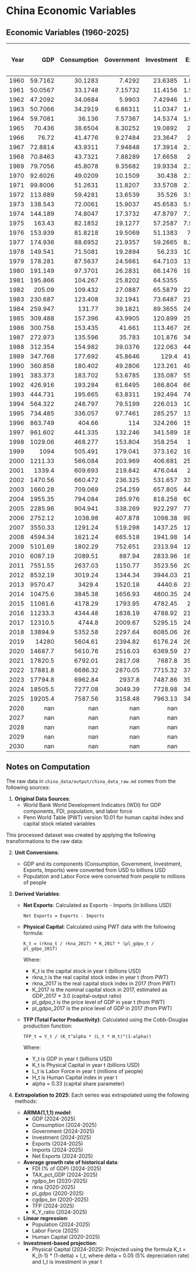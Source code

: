 # China Economic Variables

## Economic Variables (1960-2025)

|   Year |        GDP |   Consumption |   Government |   Investment |    Exports |    Imports |   Net Exports |   Population |   Labor Force |   Physical Capital |      TFP |   FDI (% of GDP) |   Tax Revenue (% of GDP) |   Human Capital |
|-------:|-----------:|--------------:|-------------:|-------------:|-----------:|-----------:|--------------:|-------------:|--------------:|-------------------:|---------:|-----------------:|-------------------------:|----------------:|
|   1960 |    59.7162 |       30.1283 |      7.4292  |     23.6385  |    1.88306 |    1.89059 |     -0.00753  |      667.07  |       nan     |              84.37 | nan      |         nan      |                 nan      |          1.23   |
|   1961 |    50.0567 |       33.1748 |      7.15732 |     11.4156  |    1.50561 |    1.40809 |      0.09752  |      660.33  |       nan     |              84.37 | nan      |         nan      |                 nan      |          1.25   |
|   1962 |    47.2092 |       34.0684 |      5.9903  |      7.42946 |    1.50537 |    1.12772 |      0.37765  |      665.77  |       nan     |              75    | nan      |         nan      |                 nan      |          1.28   |
|   1963 |    50.7066 |       34.2919 |      6.86311 |     11.0347  |    1.66635 |    1.21067 |      0.45568  |      682.335 |       nan     |              65.62 | nan      |         nan      |                 nan      |          1.3    |
|   1964 |    59.7081 |       36.136  |      7.57367 |     14.5374  |    1.93886 |    1.4811  |      0.45776  |      698.355 |       nan     |              75    | nan      |         nan      |                 nan      |          1.32   |
|   1965 |    70.436  |       38.6504 |      8.30252 |     19.0892  |    2.2466  |    1.91642 |      0.33018  |      715.185 |       nan     |              75    | nan      |         nan      |                 nan      |          1.35   |
|   1966 |    76.72   |       41.4776 |      9.27484 |     23.3647  |    2.3706  |    2.1853  |      0.1853   |      735.4   |       nan     |              84.37 | nan      |         nan      |                 nan      |          1.37   |
|   1967 |    72.8814 |       43.9311 |      7.94848 |     17.3914  |    2.15588 |    1.91986 |      0.23602  |      754.55  |       nan     |              75    | nan      |         nan      |                 nan      |          1.39   |
|   1968 |    70.8463 |       43.7321 |      7.88289 |     17.6658  |    2.1147  |    1.84522 |      0.26948  |      774.51  |       nan     |              75    | nan      |         nan      |                 nan      |          1.41   |
|   1969 |    79.7056 |       45.8078 |      9.35682 |     19.9334  |    2.21439 |    1.73119 |      0.4832   |      796.025 |       nan     |              75    | nan      |         nan      |                 nan      |          1.43   |
|   1970 |    92.6026 |       49.0209 |     10.1509  |     30.438   |    2.27422 |    2.20156 |      0.07266  |      818.315 |       nan     |              75    | nan      |         nan      |                 nan      |          1.45   |
|   1971 |    99.8006 |       51.2631 |     11.8207  |     33.5708  |    2.71042 |    2.23313 |      0.477289 |      841.105 |       nan     |              75    | nan      |         nan      |                 nan      |          1.48   |
|   1972 |   113.689  |       59.4281 |     13.6539  |     35.526   |    3.53721 |    2.91645 |      0.62076  |      862.03  |       nan     |              93.75 | nan      |         nan      |                 nan      |          1.51   |
|   1973 |   138.543  |       72.0061 |     15.9037  |     45.6583  |    5.95928 |    5.25779 |      0.701488 |      881.94  |       nan     |             103.12 | nan      |         nan      |                 nan      |          1.53   |
|   1974 |   144.189  |       74.8047 |     17.3732  |     47.8797  |    7.21307 |    7.7162  |     -0.503131 |      900.35  |       nan     |             103.12 | nan      |         nan      |                 nan      |          1.56   |
|   1975 |   163.43   |       82.1852 |     19.1277  |     57.2587  |    7.97457 |    8.35505 |     -0.38048  |      916.395 |       nan     |             112.5  | nan      |         nan      |                 nan      |          1.59   |
|   1976 |   153.939  |       81.8218 |     19.5069  |     51.1383  |    7.4406  |    7.34981 |      0.090791 |      930.685 |       nan     |             225    | nan      |         nan      |                 nan      |          1.62   |
|   1977 |   174.936  |       88.6952 |     21.9357  |     59.2665  |    8.27107 |    8.0604  |      0.210672 |      943.455 |       nan     |             225    | nan      |         nan      |                 nan      |          1.65   |
|   1978 |   149.541  |       71.5081 |     19.2894  |     56.233   |   10.8011  |   12.2617  |     -1.46056  |      956.165 |       nan     |             262.5  | nan      |         nan      |                 nan      |          1.68   |
|   1979 |   178.281  |       87.5637 |     24.5661  |     64.7103  |   13.9626  |   15.5353  |     -1.57264  |      969.005 |       nan     |             299.99 | nan      |           0      |                 nan      |          1.71   |
|   1980 |   191.149  |       97.3701 |     26.2831  |     66.1476  |   19.4057  |   21.8427  |     -2.43699  |      981.235 |       nan     |             337.49 | nan      |           0.03   |                 nan      |          1.74   |
|   1981 |   195.866  |      104.267  |     25.8202  |     64.5355  |   24.37    |   22.2198  |      2.15022  |      993.885 |       nan     |             318.74 | nan      |           0.14   |                 nan      |          1.76   |
|   1982 |   205.09   |      109.432  |     27.0887  |     65.5879  |   22.6001  |   17.7881  |      4.812    |     1008.63  |       nan     |             421.87 | nan      |           0.21   |                 nan      |          1.78   |
|   1983 |   230.687  |      123.408  |     32.1941  |     73.6487  |   21.9563  |   19.3853  |      2.571    |     1023.31  |       nan     |             421.87 | nan      |           0.28   |                 nan      |          1.8    |
|   1984 |   259.947  |      131.77   |     39.1821  |     89.3655  |   24.7643  |   24.7103  |      0.054    |     1036.83  |       nan     |             393.74 | nan      |           0.48   |                 nan      |          1.83   |
|   1985 |   309.488  |      157.396  |     43.9905  |    120.899   |   25.8014  |   38.3024  |    -12.501    |     1051.04  |       nan     |             337.49 | nan      |           0.54   |                 nan      |          1.85   |
|   1986 |   300.758  |      153.435  |     41.661   |    113.467   |   26.2026  |   33.5926  |     -7.39     |     1066.79  |       nan     |             412.49 | nan      |           0.62   |                 nan      |          1.87   |
|   1987 |   272.973  |      135.596  |     35.783   |    101.876   |   34.0729  |   33.7819  |      0.291    |     1084.04  |       nan     |             449.99 | nan      |           0.85   |                 nan      |          1.89   |
|   1988 |   312.354  |      154.982  |     39.0376  |    122.063   |   44.9237  |   48.9847  |     -4.061    |     1101.63  |       nan     |             656.24 | nan      |           1.02   |                 nan      |          1.91   |
|   1989 |   347.768  |      177.692  |     45.8646  |    129.4     |   41.1908  |   46.1188  |     -4.928    |     1118.65  |       nan     |             703.11 | nan      |           0.98   |                 nan      |          1.93   |
|   1990 |   360.858  |      180.402  |     49.2806  |    123.261   |   49.1298  |   38.4618  |     10.668    |     1135.18  |       639.912 |             609.36 |   0.366  |           0.97   |                 nan      |          1.96   |
|   1991 |   383.373  |      183.702  |     53.6785  |    135.087   |   55.5427  |   43.9417  |     11.601    |     1150.78  |       646.246 |             609.36 |   0.3824 |           1.14   |                 nan      |          1.99   |
|   1992 |   426.916  |      193.284  |     61.6495  |    166.804   |   66.8474  |   61.8494  |      4.998    |     1164.97  |       652.547 |             843.74 |   0.3746 |           2.61   |                 nan      |          2.03   |
|   1993 |   444.731  |      195.665  |     63.8311  |    192.494   |   74.2803  |   86.0723  |    -11.792    |     1178.44  |       658.329 |            1115.61 |   0.35   |           6.19   |                 nan      |          2.06   |
|   1994 |   564.322  |      248.797  |     79.5199  |    226.013   |  104.607   |   97.2504  |      7.357    |     1191.84  |       664.566 |            1049.98 |   0.4446 |           5.99   |                 nan      |          2.1    |
|   1995 |   734.485  |      336.057  |     97.7461  |    285.257   |  131.859   |  119.901   |     11.958    |     1204.86  |       671.238 |            1274.98 |   0.5321 |           4.88   |                 nan      |          2.14   |
|   1996 |   863.749  |      404.66   |    114       |    324.266   |  154.812   |  137.262   |     17.55     |     1217.55  |       678.36  |            1603.1  |   0.5703 |           4.65   |                 nan      |          2.17   |
|   1997 |   961.602  |      441.335  |    132.246   |    341.589   |  187.447   |  144.624   |     42.8232   |     1230.08  |       686.473 |            1874.97 |   0.5906 |           4.73   |                 nan      |          2.21   |
|   1998 |  1029.06   |      468.277  |    153.804   |    358.254   |  188.75    |  144.914   |     43.8367   |     1241.93  |       694.002 |            2362.46 |   0.5758 |           4.44   |                 nan      |          2.24   |
|   1999 |  1094      |      505.491  |    179.041   |    373.162   |  198.699   |  168.058   |     30.641    |     1252.73  |       700.422 |            2559.33 |   0.5854 |           3.75   |                 nan      |          2.28   |
|   2000 |  1211.33   |      566.084  |    203.969   |    406.681   |  253.092   |  224.306   |     28.7859   |     1262.64  |       706.838 |            2887.45 |   0.6135 |           3.48   |                 nan      |          2.31   |
|   2001 |  1339.4    |      609.693  |    219.842   |    476.044   |  272.06    |  243.974   |     28.0862   |     1271.85  |       715.929 |            3299.94 |   0.6396 |           3.51   |                 nan      |          2.33   |
|   2002 |  1470.56   |      660.472  |    236.325   |    531.657   |  333.002   |  295.62    |     37.3827   |     1280.4   |       725.939 |            3712.44 |   0.6652 |           3.61   |                 nan      |          2.35   |
|   2003 |  1660.28   |      709.069  |    254.259   |    657.805   |  447.958   |  412.137   |     35.8211   |     1288.4   |       735.682 |            4312.43 |   0.7061 |           3.49   |                 nan      |          2.36   |
|   2004 |  1955.35   |      794.084  |    285.976   |    818.258   |  607.357   |  556.183   |     51.1744   |     1296.08  |       744.937 |            5174.91 |   0.7717 |           3.48   |                 nan      |          2.38   |
|   2005 |  2285.96   |      904.941  |    338.269   |    922.297   |  773.339   |  648.712   |    124.627    |     1303.72  |       754.465 |            6093.65 |   0.8424 |           4.55   |                   8.57   |          2.4    |
|   2006 |  2752.12   |     1038.98   |    407.878   |   1098.38    |  991.731   |  782.812   |    208.919    |     1311.02  |       761.949 |            7612.37 |   0.9356 |           4.51   |                   9.06   |          2.4    |
|   2007 |  3550.33   |     1291.24   |    519.298   |   1437.25    | 1258.06    |  950.021   |    308.036    |     1317.88  |       766.487 |           10209.2  |   1.0871 |           4.4    |                   9.77   |          2.41   |
|   2008 |  4594.34   |     1621.24   |    665.518   |   1941.98    | 1497.87    | 1149.04    |    348.833    |     1324.65  |       769.78  |           13874.8  |   1.2629 |           3.73   |                  10.1    |          2.42   |
|   2009 |  5101.69   |     1802.29   |    752.651   |   2313.94    | 1262.66    | 1042.53    |    220.13     |     1331.26  |       772.141 |           16143.5  |   1.3269 |           2.57   |                  10.31   |          2.43   |
|   2010 |  6087.19   |     2089.51   |    887.94    |   2833.96    | 1654.82    | 1432.42    |    222.401    |     1337.7   |       773.873 |           19349.7  |   1.4842 |           4      |                  10.21   |          2.44   |
|   2011 |  7551.55   |     2637.03   |   1150.77    |   3523.56    | 2006.31    | 1825.41    |    180.895    |     1345.04  |       778.276 |           25312.1  |   1.6591 |           3.71   |                  10.31   |          2.48   |
|   2012 |  8532.19   |     3019.24   |   1344.34    |   3944.03    | 2175.07    | 1943.21    |    231.864    |     1354.19  |       779.023 |           29737    |   1.7612 |           2.83   |                  10.26   |          2.51   |
|   2013 |  9570.47   |     3429.4    |   1520.18    |   4440.6     | 2354.26    | 2119.39    |    234.872    |     1363.24  |       779.251 |           36336.9  |   1.8281 |           3.04   |                   9.91   |          2.55   |
|   2014 | 10475.6    |     3845.38   |   1656.93    |   4800.35    | 2462.83    | 2241.28    |    221.55     |     1371.86  |       780.37  |           42749.3  |   1.8839 |           2.56   |                   9.68   |          2.57   |
|   2015 | 11061.6    |     4178.29   |   1793.95    |   4782.45    | 2362.1     | 2003.26    |    358.836    |     1379.86  |       781.077 |           47464.8  |   1.9051 |           2.19   |                   9.38   |          2.6    |
|   2016 | 11233.3    |     4344.48   |   1838.19    |   4788.92    | 2199.97    | 1944.49    |    255.484    |     1387.79  |       780.933 |           51749.1  |   1.8704 |           1.56   |                   9.12   |          2.62   |
|   2017 | 12310.5    |     4744.8    |   2009.67    |   5295.15    | 2424.22    | 2208.52    |    215.697    |     1396.21  |       779.167 |           59061.5  |   1.9495 |           1.35   |                   9.42   |          2.65   |
|   2018 | 13894.9    |     5352.58   |   2297.64    |   6085.06    | 2655.61    | 2564.12    |     91.4873   |     1402.76  |       776.869 |           72551.9  |   2.0483 |           1.69   |                   9.05   |          2.67   |
|   2019 | 14280      |     5604.61   |   2394.82    |   6176.24    | 2628.94    | 2496.15    |    132.788    |     1407.74  |       775.928 |           78542.4  |   2.0366 |           1.31   |                   8.49   |          2.7    |
|   2020 | 14687.7    |     5610.76   |   2516.03    |   6369.59    | 2729.88    | 2374.74    |    355.147    |     1411.1   |       763.83  |           80896    |   2.0721 |           1.72   |                   8.09   |          2.7469 |
|   2021 | 17820.5    |     6792.01   |   2817.08    |   7687.8     | 3554.11    | 3093.28    |    460.829    |     1412.36  |       781.188 |           83510.9  |   2.4355 |           1.93   |                   7.97   |          2.7724 |
|   2022 | 17881.8    |     6686.32   |   2870.05    |   7715.32    | 3717.89    | 3140.04    |    577.847    |     1412.17  |       770.113 |           86397.1  |   2.4247 |           1.06   |                   7.7    |          2.7978 |
|   2023 | 17794.8    |     6962.84   |   2937.8     |   7487.86    | 3513.24    | 3127.2     |    386.035    |     1410.71  |       774.608 |           89565.1  |   2.3606 |           0.24   |                   7.84   |          2.8233 |
|   2024 | 18505.5    |     7277.08   |   3049.39    |   7728.98    | 3497.14    | 3211.85    |    285.289    |     1521.25  |       773.129 |           93026.6  |   2.4127 |           0.1518 |                   7.7602 |          2.8487 |
|   2025 | 19205.4    |     7587.56   |   3158.48    |   7963.13    | 3499.93    | 3155.33    |    344.596    |     1533.93  |       813.845 |           96794.2  |   2.3738 |           0.096  |                   7.6813 |          2.8742 |
|   2026 |   nan      |      nan      |    nan       |    nan       |  nan       |  nan       |    nan        |      nan     |       nan     |             nan    | nan      |         nan      |                 nan      |          2.8996 |
|   2027 |   nan      |      nan      |    nan       |    nan       |  nan       |  nan       |    nan        |      nan     |       nan     |             nan    | nan      |         nan      |                 nan      |          2.9251 |
|   2028 |   nan      |      nan      |    nan       |    nan       |  nan       |  nan       |    nan        |      nan     |       nan     |             nan    | nan      |         nan      |                 nan      |          2.9505 |
|   2029 |   nan      |      nan      |    nan       |    nan       |  nan       |  nan       |    nan        |      nan     |       nan     |             nan    | nan      |         nan      |                 nan      |          2.976  |
|   2030 |   nan      |      nan      |    nan       |    nan       |  nan       |  nan       |    nan        |      nan     |       nan     |             nan    | nan      |         nan      |                 nan      |          3.0015 |

## Notes on Computation

The raw data in `china_data/output/china_data_raw.md` comes from the following sources:

1. **Original Data Sources**:
   - World Bank World Development Indicators (WDI) for GDP components, FDI, population, and labor force
   - Penn World Table (PWT) version 10.01 for human capital index and capital stock related variables

This processed dataset was created by applying the following transformations to the raw data:

2. **Unit Conversions**:
   - GDP and its components (Consumption, Government, Investment, Exports, Imports) were converted from USD to billions USD
   - Population and Labor Force were converted from people to millions of people

3. **Derived Variables**:
   - **Net Exports**: Calculated as Exports - Imports (in billions USD)
     ```
     Net Exports = Exports - Imports
     ```

   - **Physical Capital**: Calculated using PWT data with the following formula:
     ```
     K_t = (rkna_t / rkna_2017) * K_2017 * (pl_gdpo_t / pl_gdpo_2017)
     ```
     Where:
     - K_t is the capital stock in year t (billions USD)
     - rkna_t is the real capital stock index in year t (from PWT)
     - rkna_2017 is the real capital stock index in 2017 (from PWT)
     - K_2017 is the nominal capital stock in 2017, estimated as GDP_2017 * 3.0 (capital-output ratio)
     - pl_gdpo_t is the price level of GDP in year t (from PWT)
     - pl_gdpo_2017 is the price level of GDP in 2017 (from PWT)

   - **TFP (Total Factor Productivity)**: Calculated using the Cobb-Douglas production function:
     ```
     TFP_t = Y_t / (K_t^alpha * (L_t * H_t)^(1-alpha))
     ```
     Where:
     - Y_t is GDP in year t (billions USD)
     - K_t is Physical Capital in year t (billions USD)
     - L_t is Labor Force in year t (millions of people)
     - H_t is Human Capital index in year t
     - alpha = 0.33 (capital share parameter)

4. **Extrapolation to 2025**:
   Each series was extrapolated using the following methods:

   - **ARIMA(1,1,1) model**: 
     - GDP (2024-2025)
     - Consumption (2024-2025)
     - Government (2024-2025)
     - Investment (2024-2025)
     - Exports (2024-2025)
     - Imports (2024-2025)
     - Net Exports (2024-2025)
   - **Average growth rate of historical data**: 
     - FDI (% of GDP) (2024-2025)
     - TAX_pct_GDP (2024-2025)
     - rgdpo_bn (2020-2025)
     - rkna (2020-2025)
     - pl_gdpo (2020-2025)
     - cgdpo_bn (2020-2025)
     - TFP (2024-2025)
     - K_Y_ratio (2024-2025)
   - **Linear regression**: 
     - Population (2024-2025)
     - Labor Force (2025)
     - Human Capital (2020-2025)
   - **Investment-based projection**: 
     - Physical Capital (2024-2025): Projected using the formula K_t = K_{t-1} * (1-delta) + I_t, where delta = 0.05 (5% depreciation rate) and I_t is investment in year t

